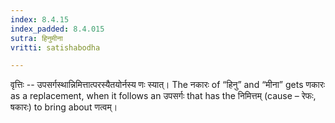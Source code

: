 ```yaml
---
index: 8.4.15
index_padded: 8.4.015
sutra: हिनुमीना
vritti: satishabodha

---
```

वृत्तिः -- उपसर्गस्थान्निमित्तात्परस्यैतयोर्नस्य णः स्यात्। The नकारः of “हिनु” and “मीना” gets णकारः as a replacement, when it follows an उपसर्गः that has the निमित्तम् (cause – रेफः, षकारः) to bring about णत्वम्। 